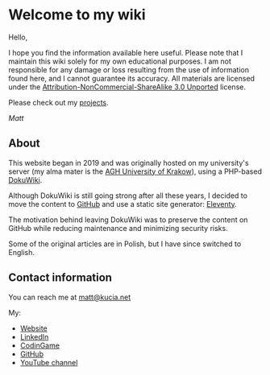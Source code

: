 # Welcome to my wiki

Hello,

I hope you find the information available here useful. Please note that I maintain this wiki solely for my own educational purposes. I am not responsible for any damage or loss resulting from the use of information found here, and I cannot guarantee its accuracy. All materials are licensed under the [Attribution-NonCommercial-ShareAlike 3.0 Unported](http://creativecommons.org/licenses/by-nc-sa/3.0/) license.

Please check out my [projects](projects).

*Matt*

## About

This website began in 2019 and was originally hosted on my university's server (my alma mater is the [AGH University of Krakow](https://www.agh.edu.pl/en/)), using a PHP-based [DokuWiki](https://www.dokuwiki.org/).

Although DokuWiki is still going strong after all these years, I decided to move the content to [GitHub](https://github.com/MaciejKucia/MentalWorkbench) and use a static site generator: [Eleventy](https://www.11ty.dev/).

The motivation behind leaving DokuWiki was to preserve the content on GitHub while reducing maintenance and minimizing security risks.

Some of the original articles are in Polish, but I have since switched to English.

## Contact information
You can reach me at <matt@kucia.net>

My:

* [Website](https://kucia.net/)
* [LinkedIn](https://www.linkedin.com/in/maciej-kucia/)
* [CodinGame](https://www.codingame.com/profile/e2134a201f43cbbc82cc6cb849157a72518539)
* [GitHub](https://github.com/MaciejKucia)
* [YouTube channel](https://www.youtube.com/@MattKucia)
